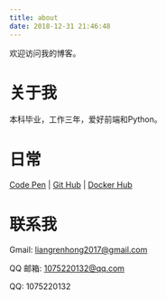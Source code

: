 ```yaml
---
title: about
date: 2018-12-31 21:46:48
---
```



欢迎访问我的博客。


# 关于我

本科毕业，工作三年，爱好前端和Python。

# 日常

[Code Pen](https://codepen.io/renhongl/) | [Git Hub](https://github.com/renhongl) | [Docker Hub](https://hub.docker.com/u/renhongl)


# 联系我

Gmail: liangrenhong2017@gmail.com

QQ 邮箱: 1075220132@qq.com

QQ: 1075220132





